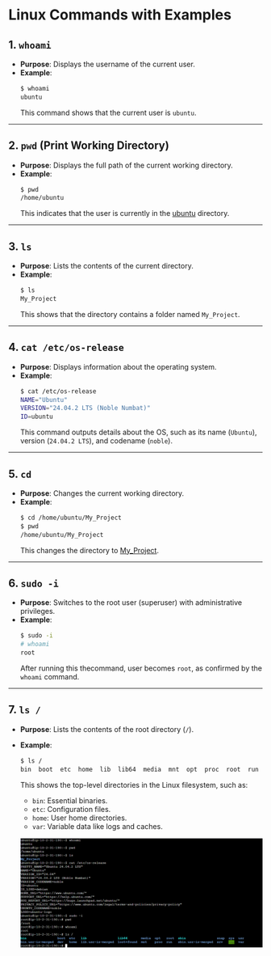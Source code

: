 # Linux Commands with Examples

## 1. `whoami`
- **Purpose**: Displays the username of the current user.
- **Example**:
    ```bash
    $ whoami
    ubuntu
    ```
    This command shows that the current user is `ubuntu`.

---

## 2. `pwd` (Print Working Directory)
- **Purpose**: Displays the full path of the current working directory.
- **Example**:
    ```bash
    $ pwd
    /home/ubuntu
    ```
    This indicates that the user is currently in the [ubuntu](http://_vscodecontentref_/0) directory.

---

## 3. `ls`
- **Purpose**: Lists the contents of the current directory.
- **Example**:
    ```bash
    $ ls
    My_Project
    ```
    This shows that the directory contains a folder named `My_Project`.

---

## 4. `cat /etc/os-release`
- **Purpose**: Displays information about the operating system.
- **Example**:
    ```bash
    $ cat /etc/os-release
    NAME="Ubuntu"
    VERSION="24.04.2 LTS (Noble Numbat)"
    ID=ubuntu
    ```
    This command outputs details about the OS, such as its name (`Ubuntu`), version (`24.04.2 LTS`), and codename (`noble`).

---

## 5. `cd`
- **Purpose**: Changes the current working directory.
- **Example**:
    ```bash
    $ cd /home/ubuntu/My_Project
    $ pwd
    /home/ubuntu/My_Project
    ```
    This changes the directory to [My_Project](http://_vscodecontentref_/1).

---

## 6. `sudo -i`
- **Purpose**: Switches to the root user (superuser) with administrative privileges.
- **Example**:
    ```bash
    $ sudo -i
    # whoami
    root
    ```
    After running this  thecommand, user becomes `root`, as confirmed by the `whoami` command.

---

## 7. `ls /`
- **Purpose**: Lists the contents of the root directory (`/`).
- **Example**:
    ```bash
    $ ls /
    bin  boot  etc  home  lib  lib64  media  mnt  opt  proc  root  run  sbin  srv  sys  tmp  usr  var
    ```
    This shows the top-level directories in the Linux filesystem, such as:
    - `bin`: Essential binaries.
    - `etc`: Configuration files.
    - `home`: User home directories.
    - `var`: Variable data like logs and caches.

    ![Linux command](/assets/linux_cmd.png)